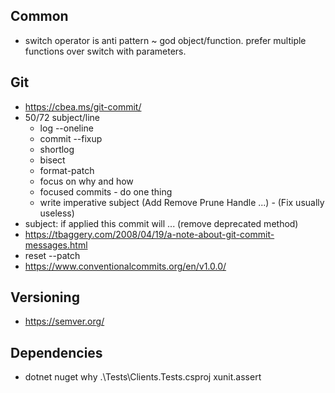 ## Common
* switch operator is anti pattern ~ god object/function. prefer multiple functions over switch with parameters.

## Git
* https://cbea.ms/git-commit/
* 50/72 subject/line
  * log --oneline
  * commit --fixup
  * shortlog
  * bisect
  * format-patch
  * focus on why and how
  * focused commits - do one thing
  * write imperative subject (Add Remove Prune Handle ...) - (Fix usually useless)
* subject: if applied this commit will ... (remove deprecated method) 
* https://tbaggery.com/2008/04/19/a-note-about-git-commit-messages.html
* reset --patch
* https://www.conventionalcommits.org/en/v1.0.0/

## Versioning
* https://semver.org/

## Dependencies
* dotnet nuget why .\Tests\Clients.Tests.csproj xunit.assert
